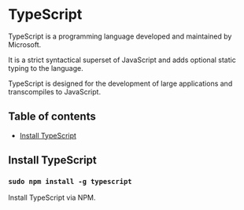 # TypeScript

TypeScript is a programming language developed and maintained by Microsoft. 

It is a strict syntactical superset of JavaScript and adds optional static typing to the language. 

TypeScript is designed for the development of large applications and transcompiles to JavaScript.

## Table of contents
- [Install TypeScript](#install-typescript)

## Install TypeScript

### `sudo npm install -g typescript`

Install TypeScript via NPM.
